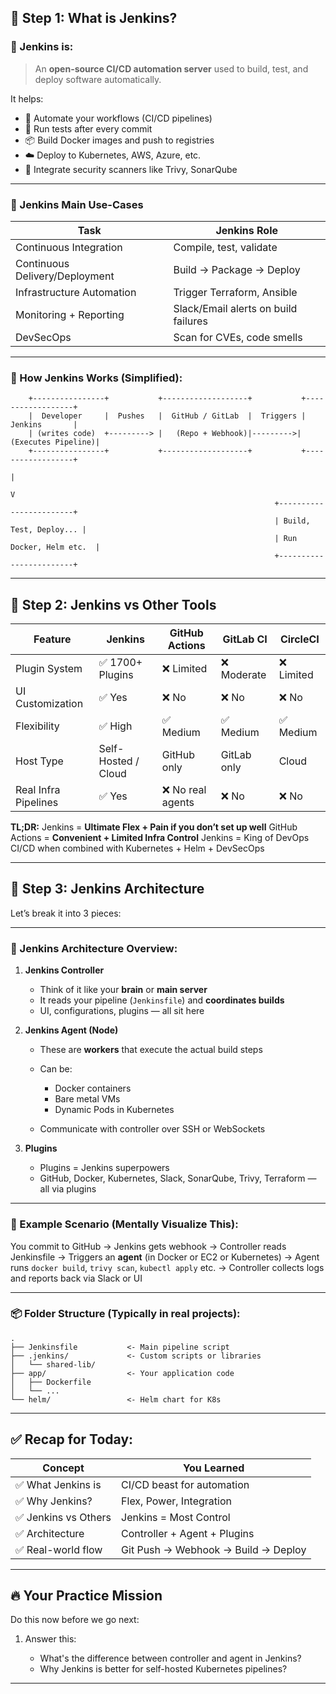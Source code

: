 ## 🔹 Step 1: What is Jenkins?

### 🧠 Jenkins is:

> An **open-source CI/CD automation server** used to build, test, and deploy software automatically.

It helps:

* 🚀 Automate your workflows (CI/CD pipelines)
* 🧪 Run tests after every commit
* 📦 Build Docker images and push to registries
* ☁️ Deploy to Kubernetes, AWS, Azure, etc.
* 🔐 Integrate security scanners like Trivy, SonarQube

---

### 🎯 Jenkins Main Use-Cases

| Task                           | Jenkins Role                         |
| ------------------------------ | ------------------------------------ |
| Continuous Integration         | Compile, test, validate              |
| Continuous Delivery/Deployment | Build → Package → Deploy             |
| Infrastructure Automation      | Trigger Terraform, Ansible           |
| Monitoring + Reporting         | Slack/Email alerts on build failures |
| DevSecOps                      | Scan for CVEs, code smells           |

---

### 🔧 How Jenkins Works (Simplified):

```
    +----------------+           +-------------------+           +------------------+
    |  Developer     |  Pushes   |  GitHub / GitLab  |  Triggers |     Jenkins       |
    | (writes code)  +---------> |   (Repo + Webhook)|--------->| (Executes Pipeline)|
    +----------------+           +-------------------+           +------------------+
                                                                        |
                                                                        V
                                                           +------------------------+
                                                           | Build, Test, Deploy... |
                                                           | Run Docker, Helm etc.  |
                                                           +------------------------+
```

---

## 🔹 Step 2: Jenkins vs Other Tools

| Feature              | Jenkins             | GitHub Actions   | GitLab CI   | CircleCI  |
| -------------------- | ------------------- | ---------------- | ----------- | --------- |
| Plugin System        | ✅ 1700+ Plugins     | ❌ Limited        | ❌ Moderate  | ❌ Limited |
| UI Customization     | ✅ Yes               | ❌ No             | ❌ No        | ❌ No      |
| Flexibility          | ✅ High              | ✅ Medium         | ✅ Medium    | ✅ Medium  |
| Host Type            | Self-Hosted / Cloud | GitHub only      | GitLab only | Cloud     |
| Real Infra Pipelines | ✅ Yes               | ❌ No real agents | ❌ No        | ❌ No      |

**TL;DR:** Jenkins = **Ultimate Flex + Pain if you don’t set up well**
GitHub Actions = **Convenient + Limited Infra Control**
Jenkins = King of DevOps CI/CD when combined with Kubernetes + Helm + DevSecOps

---

## 🔹 Step 3: Jenkins Architecture

Let’s break it into 3 pieces:

---

### 🍔 Jenkins Architecture Overview:

1. **Jenkins Controller**

   * Think of it like your **brain** or **main server**
   * It reads your pipeline (`Jenkinsfile`) and **coordinates builds**
   * UI, configurations, plugins — all sit here

2. **Jenkins Agent (Node)**

   * These are **workers** that execute the actual build steps
   * Can be:

     * Docker containers
     * Bare metal VMs
     * Dynamic Pods in Kubernetes
   * Communicate with controller over SSH or WebSockets

3. **Plugins**

   * Plugins = Jenkins superpowers
   * GitHub, Docker, Kubernetes, Slack, SonarQube, Trivy, Terraform — all via plugins

---

### 🧠 Example Scenario (Mentally Visualize This):

You commit to GitHub → Jenkins gets webhook → Controller reads Jenkinsfile
→ Triggers an **agent** (in Docker or EC2 or Kubernetes)
→ Agent runs `docker build`, `trivy scan`, `kubectl apply` etc.
→ Controller collects logs and reports back via Slack or UI

---

### 📦 Folder Structure (Typically in real projects):

```
.
├── Jenkinsfile           <- Main pipeline script
├── .jenkins/             <- Custom scripts or libraries
│   └── shared-lib/
├── app/                  <- Your application code
│   ├── Dockerfile
│   └── ...
└── helm/                 <- Helm chart for K8s
```

---

## ✅ Recap for Today:

| Concept             | You Learned                         |
| ------------------- | ----------------------------------- |
| ✅ What Jenkins is   | CI/CD beast for automation          |
| ✅ Why Jenkins?      | Flex, Power, Integration            |
| ✅ Jenkins vs Others | Jenkins = Most Control              |
| ✅ Architecture      | Controller + Agent + Plugins        |
| ✅ Real-world flow   | Git Push → Webhook → Build → Deploy |

---

## 🔥 Your Practice Mission

Do this now before we go next:

1. Answer this:

   * What's the difference between controller and agent in Jenkins?
   * Why Jenkins is better for self-hosted Kubernetes pipelines?

---